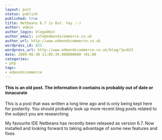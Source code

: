 ```yaml
---
layout: post
status: publish
published: true
title: Netbeans 6.7 is Out. Yay :-)
author: admin
author_login: blogadmin
author_email: info@edmondscommerce.co.uk
author_url: http://www.edmondscommerce.co.uk
wordpress_id: 823
wordpress_url: http://www.edmondscommerce.co.uk/blog/?p=823
date: 2009-06-30 11:05:39.000000000 +01:00
categories:
- php
tags:
- edmondscommerce
---
```

<div class="oldpost"><h4>This is an old post. The information it contains is probably out of date or innacurate</h4>
<p>
This is a post that was written a long time ago and is only being kept here for posterity.
You should probably look up more recent blog posts related to the subject you are researching
</p>
</div>
My favourite IDE Netbeans has recently been released as version 6.7. Now installed and looking forward to taking advantage of some new features and fixes
